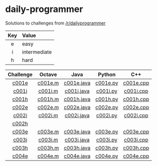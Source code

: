 # daily-programmer

Solutions to challenges from [/r/dailyprogrammer](https://www.reddit.com/r/dailyprogrammer/)

| Key | Value        |
| :-: | :----------- |
| e   | easy         |
| i   | intermediate |
| h   | hard         |

| Challenge | Octave | Java | Python | C++ |
| :-------: | :----: | :--: | :----: | :-: |
| [c001e](https://www.reddit.com/r/dailyprogrammer/comments/pih8x/easy_challenge_1/)                 | [c001e.m](https://github.com/jimmynguyen/daily-programmer/blob/master/octave/c001e.m) | [c001e.java](https://github.com/jimmynguyen/daily-programmer/blob/master/java/c001e.java) | [c001e.py](https://github.com/jimmynguyen/daily-programmer/blob/master/python/c001e.py) | [c001e.cpp](https://github.com/jimmynguyen/daily-programmer/blob/master/c++/c001e.cpp) |
| [c001i](https://www.reddit.com/r/dailyprogrammer/comments/pihtx/intermediate_challenge_1/)         | [c001i.m](https://github.com/jimmynguyen/daily-programmer/blob/master/octave/c001i.m) | [c001i.java](https://github.com/jimmynguyen/daily-programmer/blob/master/java/c001i.java) | [c001i.py](https://github.com/jimmynguyen/daily-programmer/blob/master/python/c001i.py) | [c001i.cpp](https://github.com/jimmynguyen/daily-programmer/blob/master/c++/c001i.cpp) |
| [c001h](https://www.reddit.com/r/dailyprogrammer/comments/pii6j/difficult_challenge_1/)            | [c001h.m](https://github.com/jimmynguyen/daily-programmer/blob/master/octave/c001h.m) | [c001h.java](https://github.com/jimmynguyen/daily-programmer/blob/master/java/c001h.java) | [c001h.py](https://github.com/jimmynguyen/daily-programmer/blob/master/python/c001h.py) | [c001h.cpp](https://github.com/jimmynguyen/daily-programmer/blob/master/c++/c001h.cpp) |
| [c002e](https://www.reddit.com/r/dailyprogrammer/comments/pjbj8/easy_challenge_2/)                 | [c002e.m](https://github.com/jimmynguyen/daily-programmer/blob/master/octave/c002e.m) | [c002e.java](https://github.com/jimmynguyen/daily-programmer/blob/master/java/c002e.java) | [c002e.py](https://github.com/jimmynguyen/daily-programmer/blob/master/python/c002e.py) | [c002e.cpp](https://github.com/jimmynguyen/daily-programmer/blob/master/c++/c002e.cpp) |
| [c002i](https://www.reddit.com/r/dailyprogrammer/comments/pjbuj/intermediate_challenge_2/)         | [c002i.m](https://github.com/jimmynguyen/daily-programmer/blob/master/octave/c002i.m) | [c002i.java](https://github.com/jimmynguyen/daily-programmer/blob/master/java/c002i.java) | [c002i.py](https://github.com/jimmynguyen/daily-programmer/blob/master/python/c002i.py) | [c002i.cpp](https://github.com/jimmynguyen/daily-programmer/blob/master/c++/c002i.cpp) |
| [c002h](https://www.reddit.com/r/dailyprogrammer/comments/pjsdx/difficult_challenge_2/)            | | | | |
| [c003e](https://www.reddit.com/r/dailyprogrammer/comments/pkw2m/2112012_challenge_3_easy/)         | [c003e.m](https://github.com/jimmynguyen/daily-programmer/blob/master/octave/c003e.m) | [c003e.java](https://github.com/jimmynguyen/daily-programmer/blob/master/java/c003e.java) | [c003e.py](https://github.com/jimmynguyen/daily-programmer/blob/master/python/c003e.py) | [c003e.cpp](https://github.com/jimmynguyen/daily-programmer/blob/master/c++/c003e.cpp) |
| [c003i](https://www.reddit.com/r/dailyprogrammer/comments/pkwb1/2112012_challenge_3_intermediate/) | [c003i.m](https://github.com/jimmynguyen/daily-programmer/blob/master/octave/c003i.m) | [c003i.java](https://github.com/jimmynguyen/daily-programmer/blob/master/java/c003i.java) | [c003i.py](https://github.com/jimmynguyen/daily-programmer/blob/master/python/c003i.py) | [c003i.cpp](https://github.com/jimmynguyen/daily-programmer/blob/master/c++/c003i.cpp) |
| [c003h](https://www.reddit.com/r/dailyprogrammer/comments/pkwgf/2112012_challenge_3_difficult/)    | [c003h.m](https://github.com/jimmynguyen/daily-programmer/blob/master/octave/c003h.m) | [c003h.java](https://github.com/jimmynguyen/daily-programmer/blob/master/java/c003h.java) | [c003h.py](https://github.com/jimmynguyen/daily-programmer/blob/master/python/c003h.py) | [c003h.cpp](https://github.com/jimmynguyen/daily-programmer/blob/master/c++/c003h.cpp) |
| [c004e](https://www.reddit.com/r/dailyprogrammer/comments/pkw2m/2112012_challenge_3_easy/)         | [c004e.m](https://github.com/jimmynguyen/daily-programmer/blob/master/octave/c004e.m) | [c004e.java](https://github.com/jimmynguyen/daily-programmer/blob/master/java/c004e.java) | [c004e.py](https://github.com/jimmynguyen/daily-programmer/blob/master/python/c004e.py) | [c004e.cpp](https://github.com/jimmynguyen/daily-programmer/blob/master/c++/c004e.cpp) |
